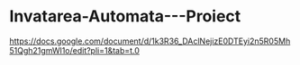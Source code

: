 # Invatarea-Automata---Proiect
https://docs.google.com/document/d/1k3R36_DAclNejizE0DTEyi2n5R05Mh51Qgh21gmWl1o/edit?pli=1&tab=t.0
